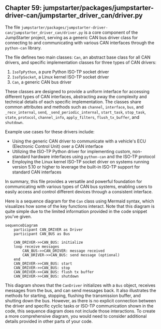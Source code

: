 ## Chapter 59: jumpstarter/packages/jumpstarter-driver-can/jumpstarter_driver_can/driver.py

 The file `jumpstarter/packages/jumpstarter-driver-can/jumpstarter_driver_can/driver.py` is a core component of the JumpStarter project, serving as a generic CAN bus driver class for connecting to and communicating with various CAN interfaces through the `python-can` library.

   The file defines two main classes: `Can`, an abstract base class for all CAN drivers, and specific implementation classes for three types of CAN drivers:
   1. `IsoTpPython`, a pure Python ISO-TP socket driver
   2. `IsoTpSocket`, a Linux kernel ISO-TP socket driver
   3. `Can`, a generic CAN bus driver

   These classes are designed to provide a uniform interface for accessing different types of CAN interfaces, abstracting away the complexity and technical details of each specific implementation. The classes share common attributes and methods such as `channel`, `interface`, `bus`, and `_recv_internal`, `send`, `_send_periodic_internal`, `start_task`, `stop_task`, `state`, `protocol`, `channel_info`, `apply_filters`, `flush_tx_buffer`, and `shutdown`.

   Example use cases for these drivers include:
   - Using the generic CAN driver to communicate with a vehicle's ECU (Electronic Control Unit) over a CAN interface
   - Utilizing the ISO-TP Python driver for implementing custom, non-standard hardware interfaces using `python-can` and the ISO-TP protocol
   - Employing the Linux kernel ISO-TP socket driver on systems running version 5.10 or higher to leverage the built-in ISO-TP support for standard CAN interfaces

   In summary, this file provides a versatile and powerful foundation for communicating with various types of CAN bus systems, enabling users to easily access and control different devices through a consistent interface.

 Here is a sequence diagram for the `Can` class using Mermaid syntax, which visualizes how some of the key functions interact. Note that this diagram is quite simple due to the limited information provided in the code snippet you've given.

```mermaid
sequenceDiagram
    participant CAN_DRIVER as Driver
    participant CAN_BUS as Bus

    CAN_DRIVER->>CAN_BUS: initialize
    loop receive messages
        CAN_BUS->>CAN_DRIVER: message received
        CAN_DRIVER->>CAN_BUS: send message (optional)
    end
    CAN_DRIVER->>CAN_BUS: start
    CAN_DRIVER->>CAN_BUS: stop
    CAN_DRIVER->>CAN_BUS: flush tx buffer
    CAN_DRIVER->>CAN_BUS: shutdown
```

This diagram shows that the `CanDriver` initializes with a `Bus` object, receives messages from the bus, and can send messages back. It also illustrates the methods for starting, stopping, flushing the transmission buffer, and shutting down the bus. However, as there is no explicit connection between the driver and specific cyclic tasks or ISO-TP communication shown in the code, this sequence diagram does not include those interactions. To create a more comprehensive diagram, you would need to consider additional details provided in other parts of your code.